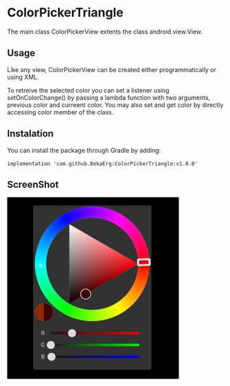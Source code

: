 # ColorPickerTriangle
The main class ColorPickerView extents the class android.view.View.

## Usage
Like any view, ColorPickerView can be created either programmatically or using XML.

To retreive the selected color you can set a listener using setOnColorChange() by passing a lambda function with two arguments, previous color and curreent color.
You may also set and get color by directly accessing color member of the class.

## Instalation
You can install the package through Gradle by adding:
```
implementation 'com.github.BekaErg:ColorPickerTriangle:v1.0.0'
```

## ScreenShot
<a href="url"><img src="ColorPickerExample.jpg" width="400" ></a>   
